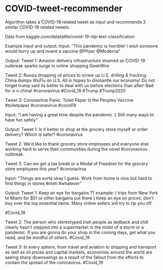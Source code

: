 # COVID-tweet-recommender
Algorithm takes a COVID-19 related tweet as input and recommends 3 similar COVID-19 related tweets. 

Data from kaggle.com/datatattle/covid-19-nlp-text-classification

Example input and output:
Input: "This pandemic is horrible! I wish someone would hurry up and invent a vaccine 
@Pfizer @Moderna"

Output:
Tweet 1: Amazon delivery infrastructure strained as COVID-19 outbreak sparks surge in 
online shopping GeekWire

Tweet 2: Russia dropping oil prices to screw up U.S. drilling &amp; fracking.  China 
dumps WuFlu on U.S.  All in hopes to dismantle our economy!  Do not forget trump said 
its better to deal with us before elections than after! Bad for xi n china! 
#coronavirus #Covid_19 #Trump #Trump2020 

Tweet 3: Coronavirus Panic: Toilet Paper Is the Peoples Vaccine #toiletpaper 
#coronavirus #covid19 

Input: "I am having a great time despite the pandemic :) Still many ways to have fun 
safely"

Output:
Tweet 1: Is it better to shop at the grocery store myself or order delivery? Which is 
safer? #coronavirus

Tweet 2: We'd like to thank grocery store employees and everyone else working hard to 
serve their communities during the novel #coronavirus outbreak.  

Tweet 3: Can we get a tax break or a Medal of Freedom for the grocery store employees 
this year? #coronavirus

Input: "Things are sorta okay I guess. Work from home is nice but hard to find things 
in stores #meh #whatever"

Output:
Tweet 1: Keep an eye for bargains ??
example: ( trips from New York to Miami for $51 or other bargains out there )
Keep an eye on prices, don't buy over the top essential items. Many online sellers will 
try to rip you off. 

#Covid_19

Tweet 2: The person who stereotyped irish people as laidback and chill clearly hasn't 
stepped into a supermarket in the midst of a storm or a pandemic. If you are gonna do 
your shop in the coming days, get what you need, and be mindful of others. #Covid_19

Tweet 3: In every sphere, from travel and aviation to shipping and transport as well as 
oil prices and capital markets, economies around the world are seeing sharp downswings as 
a result of the fallout from the efforts to contain the spread of the coronavirus.
#Covid_19
